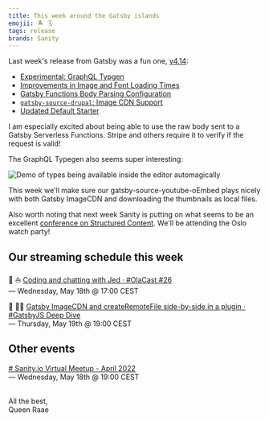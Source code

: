 ```yaml
---
title: This week around the Gatsby islands
emojii: 🏝 🗓
tags: release
brands: Sanity
---
```


Last week's release from Gatsby was a fun one, [v4.14](https://www.gatsbyjs.com/docs/reference/release-notes/v4.14/):

- [Experimental: GraphQL Typgen](https://www.gatsbyjs.com/docs/reference/release-notes/v4.14/#experimental-graphql-typegen)
- [Improvements in Image and Font Loading Times](https://www.gatsbyjs.com/docs/reference/release-notes/v4.14/#improvements-in-image-and-font-loading-times)
- [Gatsby Functions Body Parsing Configuration](https://www.gatsbyjs.com/docs/reference/release-notes/v4.14/#gatsby-functions-body-parsing-configuration)
- [`gatsby-source-drupal`: Image CDN Support](https://www.gatsbyjs.com/docs/reference/release-notes/v4.14/#gatsby-source-drupal-image-cdn-support)
- [Updated Default Starter](https://www.gatsbyjs.com/docs/reference/release-notes/v4.14/#updated-default-starter)

I am especially excited about being able to use the raw body sent to a Gatsby Serverless Functions. Stripe and others require it to verify if the request is valid!

The GraphQL Typegen also seems super interesting:

![Demo of types being available inside the editor automagically](./typegen.gif)

This week we'll make sure our gatsby-source-youtube-oEmbed plays nicely with both Gatsby ImageCDN and downloading the thumbnails as local files.

Also worth noting that next week Sanity is putting on what seems to be an excellent [conference on Structured Content](https://structuredcontent.live/). We'll be attending the Oslo watch party!

## Our streaming schedule this week

🔴 ⛵ [Coding and chatting with Jed · #OlaCast #26](https://youtu.be/lt-iq_NVvQY)  
— Wednesday, May 18th @ 17:00 CEST

🔴 🏴‍☠️ [Gatsby ImageCDN and createRemoteFile side-by-side in a plugin · #GatsbyJS Deep Dive](https://youtu.be/xmMn1-vHDtA)  
— Thursday, May 19th @ 19:00 CEST

## Other events

[# Sanity.io Virtual Meetup - April 2022](https://www.meetup.com/meetup-group-dvjyRJdV/)  
— Wednesday, May 18th @ 19:00 CEST

&nbsp;  
All the best,  
Queen Raae
